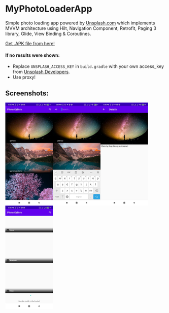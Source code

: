 # MyPhotoLoaderApp

Simple photo loading app powered by [Unsplash.com](https://unsplash.com) which implements MVVM architecture using Hilt, Navigation Component, Retrofit, Paging 3 library, Glide, View Binding & Coroutines.

[Get .APK file from here!](https://github.com/behnawwm/MyPhotoLoaderApp/raw/master/Apk/MyPhotoLoader.apk)

#### If no results were shown:
- Replace ``UNSPLASH_ACCESS_KEY`` in ``build.gradle`` with your own access_key from [Unsplash Developers](https://unsplash.com/developers).
- Use proxy!


## Screenshots:
<img src="https://github.com/behnawwm/MyPhotoLoaderApp/blob/master/screenshots/photo5803347900867130570.jpg" align="left" width="150" >
<img src="https://github.com/behnawwm/MyPhotoLoaderApp/blob/master/screenshots/photo5803347900867130568.jpg" align="left" width="150" >
<img src="https://github.com/behnawwm/MyPhotoLoaderApp/blob/master/screenshots/photo5803347900867130569.jpg" align="left" width="150" >
<img src="https://github.com/behnawwm/MyPhotoLoaderApp/blob/master/screenshots/photo5803347900867130566.jpg" align="left" width="150" >
